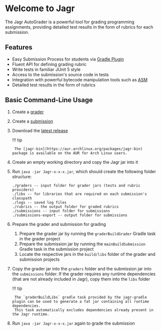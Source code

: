 # Welcome to Jagr

The Jagr AutoGrader is a powerful tool for grading programming assignments,
providing detailed test results in the form of rubrics for each submission.

## Features

- Easy Submission Process for students via [Gradle Plugin](development/getting-started/gradle-setup)
- Fluent API for defining grading rubric
- Write tests in familiar JUnit 5 style
- Access to the submission's source code in tests
- Integration with powerful bytecode manipulation tools such as [ASM](https://asm.ow2.io/)
- Detailed test results in the form of rubrics

## Basic Command-Line Usage

1. Create a [grader](architecture/grader)
2. Create a [submission](architecture/submission)
3. Download the [latest release](https://github.com/sourcegrade/jagr/releases)

    !!! tip

        The [jagr-bin](https://aur.archlinux.org/packages/jagr-bin) package is available on the AUR for Arch Linux users.

4. Create an empty working directory and copy the Jagr jar into it
5. Run `java -jar Jagr-x-x-x.jar`, which should create the following folder structure:

    ```text
    ./graders -- input folder for grader jars (tests and rubric providers)
    ./libs -- for libraries that are required on each submission's classpath
    ./logs -- saved log files
    ./rubrics -- the output folder for graded rubrics
    ./submissions -- input folder for submissions
    ./submissions-export -- output folder for submissions
    ```

6. Prepare the grader and submission for grading
    1. Prepare the grader jar by running the `graderBuildGrader` Gradle task in the grader project
    2. Prepare the submission jar by running the `mainBuildSubmission` Gradle task in the submission project
    3. Locate the respective jars in the `build/libs` folder of the grader and submission projects

7. Copy the grader jar into the `graders` folder and the submission jar into the `submissions` folder.
   If the grader requires any runtime dependencies (that are not already included in Jagr), copy them into the `libs` folder

    !!! tip

        The `graderBuildLibs` gradle task provided by the jagr-gradle plugin can be used to generate a fat jar containing all runtime dependencies.
        This task automatically excludes dependencies already present in the Jagr runtime.

8. Run `java -jar Jagr-x-x-x.jar` again to grade the submission
